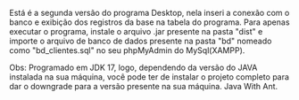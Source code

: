 Está é a segunda versão do programa Desktop, nela inseri a conexão com o banco e exibição dos registros da base na tabela do programa.
Para apenas executar o programa, instale o arquivo .jar presente na pasta "dist" e importe o arquivo de banco de dados presente na
pasta "bd" nomeado como "bd_clientes.sql" no seu phpMyAdmin do MySql(XAMPP).

Obs: Programado em JDK 17, logo, dependendo da versão do JAVA instalada na sua máquina, você pode ter de instalar o projeto completo
para dar o downgrade para a versão presente na sua máquina. Java With Ant.
